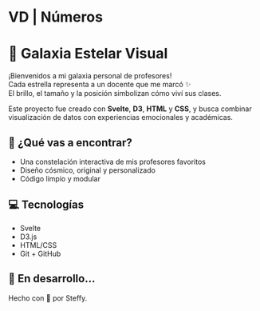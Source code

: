 # VD | Números

# 🌌 Galaxia Estelar Visual

¡Bienvenidos a mi galaxia personal de profesores!  
Cada estrella representa a un docente que me marcó ✨  
El brillo, el tamaño y la posición simbolizan cómo viví sus clases.

Este proyecto fue creado con **Svelte**, **D3**, **HTML** y **CSS**, y busca combinar visualización de datos con experiencias emocionales y académicas.

## 🚀 ¿Qué vas a encontrar?

- Una constelación interactiva de mis profesores favoritos
- Diseño cósmico, original y personalizado
- Código limpio y modular

## 💻 Tecnologías

- Svelte
- D3.js
- HTML/CSS
- Git + GitHub

## 🔮 En desarrollo...

Hecho con 💜 por Steffy.
